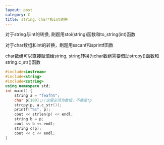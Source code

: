 ```yaml
---
layout: post
category: C
title: string、char*和int转换
---
```


对于string与int的转换, 刷题用stoi(string)函数和to_string(int)函数

对于char数组和int的转换，刷题用sscanf和sprintf函数

char数组可以直接赋值给string, string转换为char数组需要借助strcpy()函数和string.c_str()函数

```c++
#include<iostream>
#include<string>
#include<cstring>
using namespace std;
int main() {
	string a = "feafhh";
	char p[100];//这里必须为数组，不能是*p
	strcpy(p, a.c_str());
	printf("%s", p);
	cout << strlen(p) << endl;
	string b = p;
	cout << b << endl;
	string c(p);
	cout << c << endl;
}
```